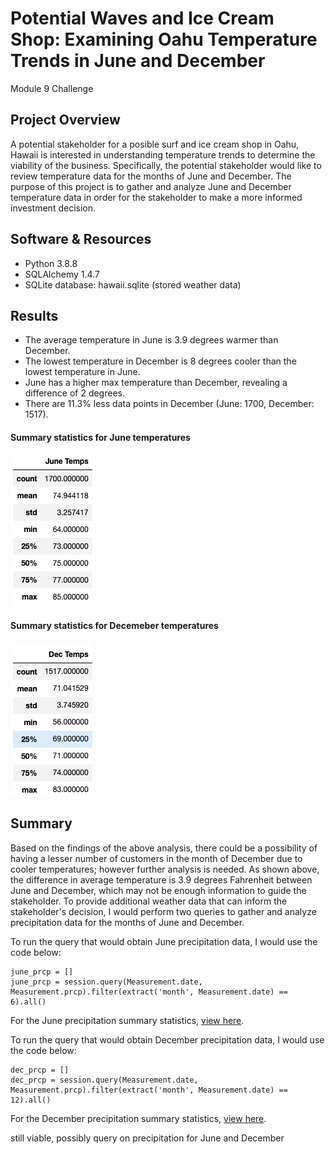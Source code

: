 # Potential Waves and Ice Cream Shop: Examining Oahu Temperature Trends in June and December
Module 9 Challenge

## Project Overview
A potential stakeholder for a posible surf and ice cream shop in Oahu, Hawaii is interested in understanding temperature trends to determine the viability of the business. Specifically, the potential stakeholder would like to review temperature data for the months of June and December. The purpose of this project is to gather and analyze June and December temperature data in order for the stakeholder to make a more informed investment decision.

## Software & Resources
- Python 3.8.8
- SQLAlchemy 1.4.7
- SQLite database: hawaii.sqlite (stored weather data)

## Results
- The average temperature in June is 3.9 degrees warmer than December. 
- The lowest temperature in December is 8 degrees cooler than the lowest temperature in June.
- June has a higher max temperature than December, revealing a difference of 2 degrees.
- There are 11.3% less data points in December (June: 1700, December: 1517).

#### Summary statistics for June temperatures
![fig1](https://github.com/retroxsky06/surfs_up/blob/main/Resources/June_temps.png)

#### Summary statistics for Decemeber temperatures
![fig2](https://github.com/retroxsky06/surfs_up/blob/main/Resources/Dec_Temps.png)


## Summary
Based on the findings of the above analysis, there could be a possibility of having a lesser number of customers in the month of December due to cooler temperatures; however further analysis is needed.  As shown above, the difference in average temperature is 3.9 degrees Fahrenheit between June and December, which may not be enough information to guide the stakeholder. To provide additional weather data that can inform the stakeholder's decision, I would perform two queries to gather and analyze precipitation data for the months of June and December.

To run the query that would obtain June precipitation data, I would use the code below:
```
june_prcp = []
june_prcp = session.query(Measurement.date, Measurement.prcp).filter(extract('month', Measurement.date) == 6).all()
```
For the June precipitation summary statistics, [view here](https://github.com/retroxsky06/surfs_up/blob/main/Resources/june_prcp.png).

To run the query that would obtain December precipitation data, I would use the code below:
``` 
dec_prcp = []
dec_prcp = session.query(Measurement.date, Measurement.prcp).filter(extract('month', Measurement.date) == 12).all()
```
For the December precipitation summary statistics, [view here](https://github.com/retroxsky06/surfs_up/blob/main/Resources/dec_prcp.png).

still viable, possibly query on precipitation for June and December


